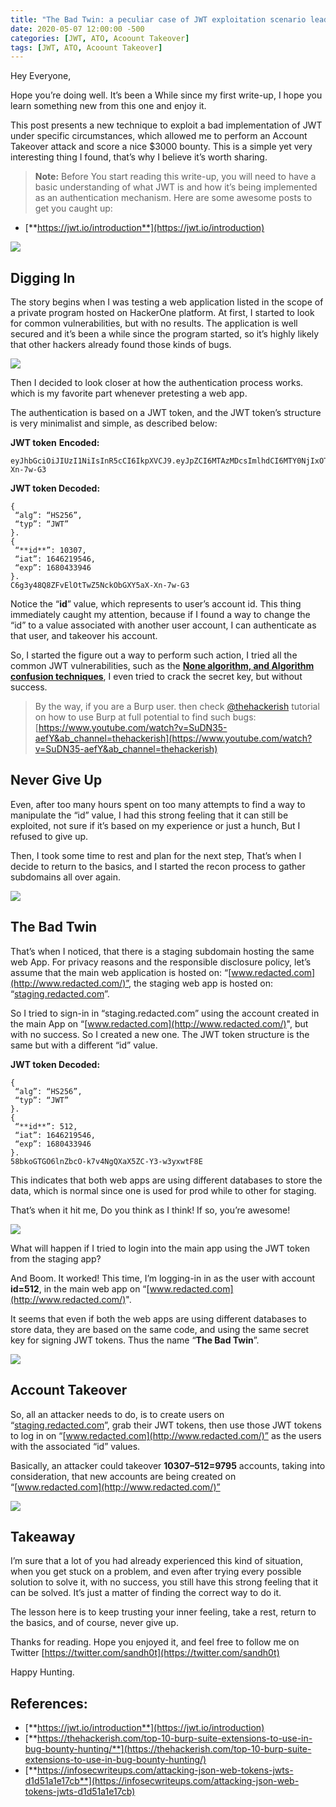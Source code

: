 ```yaml
---
title: "The Bad Twin: a peculiar case of JWT exploitation scenario leading to Account Taker Over"
date: 2020-05-07 12:00:00 -500
categories: [JWT, ATO, Acoount Takeover]
tags: [JWT, ATO, Acoount Takeover]
---
```


Hey Everyone,

Hope you’re doing well. It’s been a While since my first write-up, I hope you learn something new from this one and enjoy it.

This post presents a new technique to exploit a bad implementation of JWT under specific circumstances, which allowed me to perform an Account Takeover attack and score a nice $3000 bounty. This is a simple yet very interesting thing I found, that’s why I believe it’s worth sharing.

> **Note:** Before You start reading this write-up, you will need to have a basic understanding of what JWT is and how it’s being implemented as an authentication mechanism. Here are some awesome posts to get you caught up:

-   [**https://jwt.io/introduction**](https://jwt.io/introduction)

![](https://miro.medium.com/max/504/1*Icb_AqGrWxpG2SRkLGvnkA.png)

## Digging In

The story begins when I was testing a web application listed in the scope of a private program hosted on HackerOne platform. At first, I started to look for common vulnerabilities, but with no results. The application is well secured and it’s been a while since the program started, so it’s highly likely that other hackers already found those kinds of bugs.

![](https://miro.medium.com/max/744/1*yaAYglToBEE0spkWoS5neQ.jpeg)

Then I decided to look closer at how the authentication process works. which is my favorite part whenever pretesting a web app.

The authentication is based on a JWT token, and the JWT token’s structure is very minimalist and simple, as described below:

**JWT token** 
**Encoded:** 
```
eyJhbGciOiJIUzI1NiIsInR5cCI6IkpXVCJ9.eyJpZCI6MTAzMDcsImlhdCI6MTY0NjIxOTU0NiwiZXhwIjoxNjgwNDMzOTQ2fQ.C6g3y48Q8ZFvElOtTwZ5NckObGXY5aX-Xn-7w-G3
```
**JWT token Decoded:** 
```
{  
 “alg”: “HS256”,  
 “typ”: “JWT”  
}.  
{  
 “**id**”: 10307,  
 “iat”: 1646219546,  
 “exp”: 1680433946  
}.  
C6g3y48Q8ZFvElOtTwZ5NckObGXY5aX-Xn-7w-G3
```

Notice the “**id**” value, which represents to user’s account id. This thing immediately caught my attention, because if I found a way to change the “id” to a value associated with another user account, I can authenticate as that user, and takeover his account.

So, I started the figure out a way to perform such action, I tried all the common JWT vulnerabilities, such as the  [**None algorithm, and Algorithm confusion techniques**](https://infosecwriteups.com/attacking-json-web-tokens-jwts-d1d51a1e17cb), I even tried to crack the secret key, but without success.

> By the way, if you are a Burp user. then check  [@thehackerish](http://twitter.com/thehackerish)  tutorial on how to use Burp at full potential to find such bugs:  [https://www.youtube.com/watch?v=SuDN35-aefY&ab_channel=thehackerish](https://www.youtube.com/watch?v=SuDN35-aefY&ab_channel=thehackerish)

## Never Give Up

Even, after too many hours spent on too many attempts to find a way to manipulate the “id” value, I had this strong feeling that it can still be exploited, not sure if it’s based on my experience or just a hunch, But I refused to give up.

Then, I took some time to rest and plan for the next step, That’s when I decide to return to the basics, and I started the recon process to gather subdomains all over again.

![](https://miro.medium.com/max/750/1*DLbT_3AleXcE-ak06yxZBw.jpeg)

## The Bad Twin

That’s when I noticed, that there is a staging subdomain hosting the same web App. For privacy reasons and the responsible disclosure policy, let’s assume that the main web application is hosted on: “[www.redacted.com](http://www.redacted.com/)”, the staging web app is hosted on: “[staging.redacted.com](http://www.redacted.com/)”.

So I tried to sign-in in “staging.redacted.com” using the account created in the main App on “[www.redacted.com](http://www.redacted.com/)", but with no success. So I created a new one. The JWT token structure is the same but with a different “id” value.


**JWT token Decoded:**
```
{  
 “alg”: “HS256”,  
 “typ”: “JWT”  
}.  
{  
 “**id**”: 512,  
 “iat”: 1646219546,  
 “exp”: 1680433946  
}.  
58bkoGTGO6lnZbcO-k7v4NgQXaX5ZC-Y3-w3yxwtF8E
```

This indicates that both web apps are using different databases to store the data, which is normal since one is used for prod while to other for staging.

That’s when it hit me, Do you think as I think! If so, you’re awesome!

![](https://miro.medium.com/max/744/1*YzYsYFL8OTrMshPuJ0OH4w.jpeg)

What will happen if I tried to login into the main app using the JWT token from the staging app?

And Boom. It worked! This time, I’m logging-in in as the user with account  **id=512**, in the main web app on “[www.redacted.com](http://www.redacted.com/)".

It seems that even if both the web apps are using different databases to store data, they are based on the same code, and using the same secret key for signing JWT tokens. Thus the name “**The Bad Twin**”.

![](https://miro.medium.com/max/875/1*mIf9tnxKVbwvfC3J3xI1Jg.jpeg)

## Account Takeover

So, all an attacker needs to do, is to create users on “[staging.redacted.com](http://www.redacted.com/)”, grab their JWT tokens, then use those JWT tokens to log in on “[www.redacted.com](http://www.redacted.com/)” as the users with the associated “id” values.

Basically, an attacker could takeover  **10307–512=9795**  accounts, taking into consideration, that new accounts are being created on “[www.redacted.com](http://www.redacted.com/)”

![](https://miro.medium.com/max/690/1*i6zaCGOFzyTlpGhu-P7cpw.jpeg)

## Takeaway

I’m sure that a lot of you had already experienced this kind of situation, when you get stuck on a problem, and even after trying every possible solution to solve it, with no success, you still have this strong feeling that it can be solved. It’s just a matter of finding the correct way to do it.

The lesson here is to keep trusting your inner feeling, take a rest, return to the basics, and of course, never give up.

Thanks for reading. Hope you enjoyed it, and feel free to follow me on Twitter  [https://twitter.com/sandh0t](https://twitter.com/sandh0t)

Happy Hunting.

## References:

-   [**https://jwt.io/introduction**](https://jwt.io/introduction)
-   [**https://thehackerish.com/top-10-burp-suite-extensions-to-use-in-bug-bounty-hunting/**](https://thehackerish.com/top-10-burp-suite-extensions-to-use-in-bug-bounty-hunting/)
-   [**https://infosecwriteups.com/attacking-json-web-tokens-jwts-d1d51a1e17cb**](https://infosecwriteups.com/attacking-json-web-tokens-jwts-d1d51a1e17cb)
